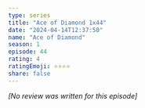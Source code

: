 ```yaml
---
type: series
title: "Ace of Diamond 1x44"
date: "2024-04-14T12:37:50"
name: "Ace of Diamond"
season: 1
episode: 44
rating: 4
ratingEmoji: ⭐️⭐️⭐️⭐️
share: false
---
```


_[No review was written for this episode]_
